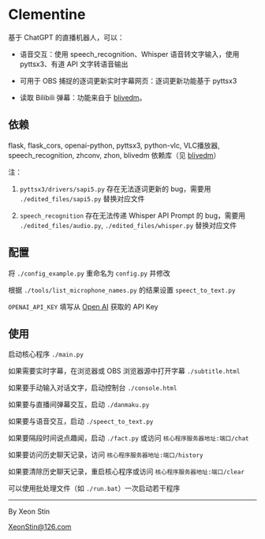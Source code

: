 # Clementine

基于 ChatGPT 的直播机器人，可以：

* 语音交互：使用 speech_recognition、Whisper 语音转文字输入，使用 pyttsx3、有道 API 文字转语音输出

* 可用于 OBS 捕捉的逐词更新实时字幕网页：逐词更新功能基于 pyttsx3

* 读取 Bilibili 弹幕：功能来自于 [blivedm](https://github.com/xfgryujk/blivedm)。

## 依赖

flask, flask_cors, openai-python, pyttsx3, python-vlc, VLC播放器, speech_recognition, zhconv, zhon, blivedm 依赖库（见 [blivedm](https://github.com/xfgryujk/blivedm)）

注：

1. `pyttsx3/drivers/sapi5.py` 存在无法逐词更新的 bug，需要用 `./edited_files/sapi5.py` 替换对应文件

1. `speech_recognition` 存在无法传递 Whisper API Prompt 的 bug，需要用 `./edited_files/audio.py`, `./edited_files/whisper.py` 替换对应文件

## 配置

将 `./config_example.py` 重命名为 `config.py` 并修改

根据 `./tools/list_microphone_names.py` 的结果设置 `speect_to_text.py`

`OPENAI_API_KEY` 填写从 [Open AI](https://platform.openai.com/account/api-keys) 获取的 API Key

## 使用

启动核心程序 `./main.py`

如果需要实时字幕，在浏览器或 OBS 浏览器源中打开字幕 `./subtitle.html`

如果要手动输入对话文字，启动控制台 `./console.html`

如果要与直播间弹幕交互，启动 `./danmaku.py`

如果要与语音交互，启动 `./speect_to_text.py`

如果要隔段时间说点趣闻，启动 `./fact.py` 或访问 `核心程序服务器地址:端口/chat`

如果要访问历史聊天记录，访问 `核心程序服务器地址:端口/history`

如果要清除历史聊天记录，重启核心程序或访问 `核心程序服务器地址:端口/clear`

可以使用批处理文件（如 `./run.bat`）一次启动若干程序

---

By Xeon Stin

XeonStin@126.com
